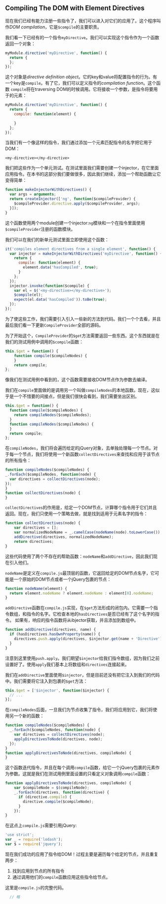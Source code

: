 ## Compiling The DOM with Element Directives
现在我们已经有能力注册一些指令了，我们可以进入对它们的应用了。这个程序叫作*DOM compilation*，它是`$compile`的主要职责。

我们看一下已经有的一个指令`myDirective`。我们可以实现这个指令作为一个函数返回一个对象：
```js
myModule.directive('myDirective', function() {
  return {
  };
});
```
这个对象是*directive definition object*。它的key和value将配置指令的行为。有一个key是`compile`。有了它，我们可以定义指令的*compilation function*。这个函数
`compile`将在traversing DOM的时候调用。它将接收一个参数，是指令将要用于的元素：
```js
myModule.directive('myDirective', function() {
  return {
    compile: function(element) {
      
    } 
  };
});
```
当我们有一个像这样的指令，我们通过添加一个元素匹配指令的名字把它用于DOM：
```angular2html
<my-directive></my-directive>
```
我们把这些作为一个单元测试。在测试里面我们需要创建一个injector，在它里面应用指令。在本书的这部分我们要做很多，因此我们继续，添加一个帮助函数让它变得简单：
```js
function makeInjectorWithDirectives() {
  var args = arguments;
  return createInjector(['ng', function($compileProvider) {
    $compileProvider.directive.apply($compileProvider, args);
  }]);
}
```
这个函数使用两个module创建一个injector:`ng`模块和一个在指令里面使用`$compileProvider`注册的函数模块。

我们可以在我们的新单元测试里面立即使用这个函数：
```js
it('compiles element directives from a single element', function() {
  var injector = makeInjectorWithDirectives('myDirective', function() {
    return {
      compile: function(element) {
        element.data('hasCompiled', true);
      }
    };  
  });
  injector.invoke(function($compile) {
    var el = $('<my-directive></my-directive>');
    $compile(el);
    expect(el.data('hasCompiled')).toBe(true);
  }); 
});
```
为了使这些工作，我们需要引入引入一些新的方法到代码。我们一个个去看，并且最后我们看一下更新`CompileProvider`全部的源码。

为了开始这个，`CompileProvider`的`$get`方法需要返回一些东西。这个东西就是在我们的测试用例中调用的`$compile`函数：
```js
this.$get = function() {
    function compile($compileNodes) {
    }
    return compile;
};
```
像我们在测试用例中看到的，这个函数需要接收DOM节点作为参数去编译。

我们在`compile`里面做的是调用另一个叫做`compileNodes`的本地函数。现在，这似乎是一个不惜要的间接点，但是我们很快会看到，我们需要坐出区别。
```js
this.$get = function() {
  function compile($compileNodes) {
    return compileNodes($compileNodes);
  }
  function compileNodes($compileNodes) {
  }
  return compile;
};
```
在`compileNodes`，我们将会遍历给定的jQuery对象，去单独处理每一个节点。对于每一个节点，我们将使用一个新函数`collectDirectives`来查找和应用于该节点的所有指令：
```js
function compileNodes($compileNodes) {
_.forEach($compileNodes, function(node) {
  var directives = collectDirectives(node);
});
}
function collectDirectives(node) {
}
```
`collectDirectives`的作用是，给定一个DOM节点，计算哪个指令用于它们并且返回。现在，我们只使用一个策略去做，就是找到适用于元素名字的指令：
```js
function collectDirectives(node) {
    var directives = [];
    var normalizedNodeName = _.camelCase(nodeName(node).toLowerCase());
    addDirective(directives, normalizedNodeName);
    return directives;
}
```
这些代码使用了两个不存在的帮助函数：`nodeName`和`addDirective`，因此我们现在引入他们。

`nodeName`是定义在`compile.js`最顶层的函数，它返回给定的DOM节点名字，它可能是一个原始的DOM节点或者一个jQuery包裹的节点：
```js
function nodeName(element) {
  return element.nodeName ? element.nodeName : element[0].nodeName;
}
```
`addDirective`函数在`compile.js`实现，在`$get`方法形成的闭包内。它需要一个指令数组，和指令的名字。它检查本地的`hasDirectives`是否已经有了这个名字的指令。
如果有，响应的指令函数将从ibjector获取，并且添加到数组中。
```js
function addDirective(directives, name) {
  if (hasDirectives.hasOwnProperty(name)) {
    directives.push.apply(directives, $injector.get(name + 'Directive'));
  }
}
```
注意到这里使用`push.apply`。我们期望`$injector`给我们指令数组，因为我们之前设置好了。使用`apply`我们基本上将数组和`directives`连接起来。

我们在`addDirective`里面使用`$injector`，但是目前还没有把它注入到我们的代码中。我们需要将它注入到包裹的`$get`方法：
```js
this.$get = ['$injector', function($injector) {
  // ...
}];
```
在`compileNodes`后面，一旦我们为节点收集了指令，我们将应用到它，我们将使用另一个新的函数：
```js
function compileNodes($compileNodes) {
  _.forEach($compileNodes, function(node) {
    var directives = collectDirectives(node);
    applyDirectivesToNode(directives, node);
  }); 
}
function applyDirectivesToNode(directives, compileNode) {
}
```
这个函数迭代指令，并且在每个调用`compile`函数，给它一个jQuery包裹的元素作为参数。这就是我们在测试用例里面设置的只看定义对象调用`compile`函数：
```js
function applyDirectivesToNode(directives, compileNode) {
    var $compileNode = $(compileNode);
    _.forEach(directives, function(directive) {
      if (directive.compile) {
        directive.compile($compileNode);
      }
    });
}
```
在这点上`compile.js`需要引用jQuery:
```js
'use strict';
var _ = require('lodash');
var $ = require('jquery');
```
现在我们成功的应用了指令给DOM！过程主要是遍历每个给定的节点，并且重复两步：
1. 找到应用到节点的所有指令
2. 通过调用他们的`compile`函数应用这些指令给节点。

这里是`compile.js`的完整代码。
```js
  // 略
```